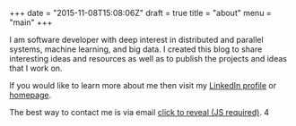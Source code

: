 +++
date = "2015-11-08T15:08:06Z"
draft = true
title = "about"
menu = "main"
+++

I am software developer with deep interest in distributed and parallel systems, machine learning, and big data. I created this blog to share interesting ideas and resources as well as to publish the projects and ideas that I work on.

If you would like to learn more about me then visit my [LinkedIn profile](https://uk.linkedin.com/in/jaroslawhirniak) or [homepage](http://hirniak.com/).

The best way to contact me is via email <a id="mm" href="mailto:nospam@thanks.com">click to reveal (JS required)</a>. 4

<script type='text/javascript'>
$("a#mm").click(function (e) {
	  var secret = function () { return atob('akBoaXJuaWFrLmluZm8='); }
      $(this).attr("href", 'mailto:' + secret());
      $(this).text(secret());
      $(this).off("click");
      e.preventDefault();
      // $(this).click();
  });
</script>